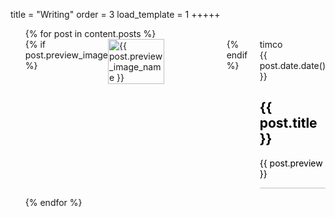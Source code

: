 title = "Writing"
order = 3
load_template = 1
+++++

<html>
  <body>
    <ul>
      {% for post in content.posts %}
        <div style="display:flex; flex-direction:row;">
            {% if post.preview_image %}
            <img src="{{ post.preview_image }}" alt="{{ post.preview_image_name }}" style="width: 50%; margin-right: 10px">
            {% endif %}
            <article>
               timco <br>
               {{ post.date.date() }}
              <a href="{{ post.url }}" style="text-decoration: none; color: black" onmouseover="this.style.color='lightblue';" onmouseout="this.style.color='black';" >
                <h2>{{ post.title }}</h2>
                <p>{{ post.preview }}</p>
              </a>
            <hr style="border: none; background-color: rgba(128, 128, 128, 0.5); height: 1px; margin-bottom: 1em;">
            </article>
        </div>
      {% endfor %}
    </ul>
  </body>
</html>
